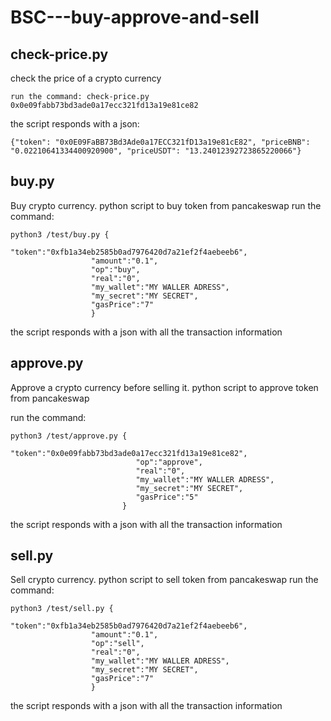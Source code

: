 # BSC---buy-approve-and-sell

## check-price.py
  check the price of a crypto currency
  ```
  run the command: check-price.py 0x0e09fabb73bd3ade0a17ecc321fd13a19e81ce82
  ```
  the script responds with a json:
  ```
  {"token": "0x0E09FaBB73Bd3Ade0a17ECC321fD13a19e81cE82", "priceBNB": "0.02210641334400920900", "priceUSDT": "13.24012392723865220066"}
```













## buy.py
  Buy crypto currency. python script to buy token from pancakeswap
  run the command: 
  ```
  python3 /test/buy.py {
                    "token":"0xfb1a34eb2585b0ad7976420d7a21ef2f4aebeeb6",
                    "amount":"0.1",
                    "op":"buy",
                    "real":"0",
                    "my_wallet":"MY WALLER ADRESS",
                    "my_secret":"MY SECRET",
                    "gasPrice":"7"
                    }
  ```
 the script responds with a json with all the transaction information

  
  
  
  
  
  
  
  
  
## approve.py
  Approve a crypto currency before selling it. python script to approve token from pancakeswap
  
  run the command: 
  ```
  python3 /test/approve.py {
                              "token":"0x0e09fabb73bd3ade0a17ecc321fd13a19e81ce82",
                              "op":"approve",
                              "real":"0",
                              "my_wallet":"MY WALLER ADRESS",
                              "my_secret":"MY SECRET",
                              "gasPrice":"5"
                           }
  ```
  the script responds with a json with all the transaction information











  
## sell.py
  Sell crypto currency. python script to sell token from pancakeswap
  run the command: 
  ```
  python3 /test/sell.py {
                    "token":"0xfb1a34eb2585b0ad7976420d7a21ef2f4aebeeb6",
                    "amount":"0.1",
                    "op":"sell",
                    "real":"0",
                    "my_wallet":"MY WALLER ADRESS",
                    "my_secret":"MY SECRET",
                    "gasPrice":"7"
                    }
  ```
 the script responds with a json with all the transaction information

  
